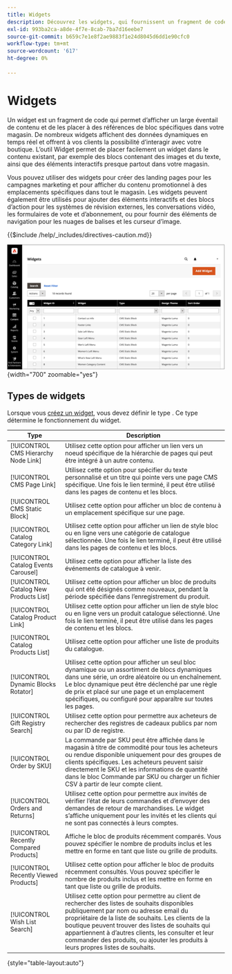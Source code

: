 ```yaml
---
title: Widgets
description: Découvrez les widgets, qui fournissent un fragment de code qui permet d’afficher un large éventail de contenu et de les placer à des références de bloc spécifiques dans votre magasin.
exl-id: 993ba2ca-a8de-4f7e-8cab-7ba7d16eebe7
source-git-commit: b659c7e1e8f2ae9883f1e24d8045d6dd1e90cfc0
workflow-type: tm+mt
source-wordcount: '617'
ht-degree: 0%

---
```


# Widgets

Un widget est un fragment de code qui permet d’afficher un large éventail de contenu et de les placer à des références de bloc spécifiques dans votre magasin. De nombreux widgets affichent des données dynamiques en temps réel et offrent à vos clients la possibilité d’interagir avec votre boutique. L’outil Widget permet de placer facilement un widget dans le contenu existant, par exemple des blocs contenant des images et du texte, ainsi que des éléments interactifs presque partout dans votre magasin.

Vous pouvez utiliser des widgets pour créer des landing pages pour les campagnes marketing et pour afficher du contenu promotionnel à des emplacements spécifiques dans tout le magasin. Les widgets peuvent également être utilisés pour ajouter des éléments interactifs et des blocs d’action pour les systèmes de révision externes, les conversations vidéo, les formulaires de vote et d’abonnement, ou pour fournir des éléments de navigation pour les nuages de balises et les curseur d’image.

{{$include /help/_includes/directives-caution.md}}

![Nouveau widget Liste de produits](./assets/storefront-home-page-new-products.png){width="700" zoomable="yes"}

## Types de widgets

Lorsque vous [créez un widget](widget-create.md), vous devez définir le type . Ce type détermine le fonctionnement du widget.

| Type | Description |
|--- |--- |
| [!UICONTROL CMS Hierarchy Node Link] | Utilisez cette option pour afficher un lien vers un noeud spécifique de la hiérarchie de pages qui peut être intégré à un autre contenu. |
| [!UICONTROL CMS Page Link] | Utilisez cette option pour spécifier du texte personnalisé et un titre qui pointe vers une page CMS spécifique. Une fois le lien terminé, il peut être utilisé dans les pages de contenu et les blocs. |
| [!UICONTROL CMS Static Block] | Utilisez cette option pour afficher un bloc de contenu à un emplacement spécifique sur une page. |
| [!UICONTROL Catalog Category Link] | Utilisez cette option pour afficher un lien de style bloc ou en ligne vers une catégorie de catalogue sélectionnée. Une fois le lien terminé, il peut être utilisé dans les pages de contenu et les blocs. |
| [!UICONTROL Catalog Events Carousel] | Utilisez cette option pour afficher la liste des événements de catalogue à venir. |
| [!UICONTROL Catalog New Products List] | Utilisez cette option pour afficher un bloc de produits qui ont été désignés comme nouveaux, pendant la période spécifiée dans l’enregistrement du produit. |
| [!UICONTROL Catalog Product Link] | Utilisez cette option pour afficher un lien de style bloc ou en ligne vers un produit catalogue sélectionné. Une fois le lien terminé, il peut être utilisé dans les pages de contenu et les blocs. |
| [!UICONTROL Catalog Products List] | Utilisez cette option pour afficher une liste de produits du catalogue. |
| [!UICONTROL Dynamic Blocks Rotator] | Utilisez cette option pour afficher un seul bloc dynamique ou un assortiment de blocs dynamiques dans une série, un ordre aléatoire ou un enchaînement. Le bloc dynamique peut être déclenché par une règle de prix et placé sur une page et un emplacement spécifiques, ou configuré pour apparaître sur toutes les pages. |
| [!UICONTROL Gift Registry Search] | Utilisez cette option pour permettre aux acheteurs de rechercher des registres de cadeaux publics par nom ou par ID de registre. |
| [!UICONTROL Order by SKU] | La commande par SKU peut être affichée dans le magasin à titre de commodité pour tous les acheteurs ou rendue disponible uniquement pour des groupes de clients spécifiques. Les acheteurs peuvent saisir directement le SKU et les informations de quantité dans le bloc Commande par SKU ou charger un fichier CSV à partir de leur compte client. |
| [!UICONTROL Orders and Returns] | Utilisez cette option pour permettre aux invités de vérifier l’état de leurs commandes et d’envoyer des demandes de retour de marchandises. Le widget s’affiche uniquement pour les invités et les clients qui ne sont pas connectés à leurs comptes. |
| [!UICONTROL Recently Compared Products] | Affiche le bloc de produits récemment comparés. Vous pouvez spécifier le nombre de produits inclus et les mettre en forme en tant que liste ou grille de produits. |
| [!UICONTROL Recently Viewed Products] | Utilisez cette option pour afficher le bloc de produits récemment consultés. Vous pouvez spécifier le nombre de produits inclus et les mettre en forme en tant que liste ou grille de produits. |
| [!UICONTROL Wish List Search] | Utilisez cette option pour permettre au client de rechercher des listes de souhaits disponibles publiquement par nom ou adresse email du propriétaire de la liste de souhaits. Les clients de la boutique peuvent trouver des listes de souhaits qui appartiennent à d’autres clients, les consulter et leur commander des produits, ou ajouter les produits à leurs propres listes de souhaits. |

{style="table-layout:auto"}
